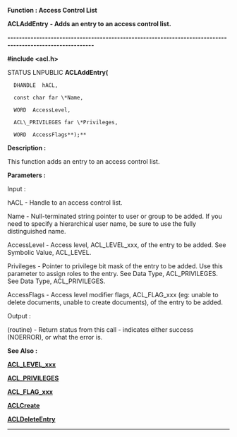 




<!--
 /\* Font Definitions \*/
 @font-face
 {font-family:"Tms Rmn";
 panose-1:2 2 6 3 4 5 5 2 3 4;}
@font-face
 {font-family:Helv;
 panose-1:2 11 6 4 2 2 2 3 2 4;}
@font-face
 {font-family:"Cambria Math";
 panose-1:2 4 5 3 5 4 6 3 2 4;}
 /\* Style Definitions \*/
 p.MsoNormal, li.MsoNormal, div.MsoNormal
 {margin-top:0cm;
 margin-right:0cm;
 margin-bottom:8.0pt;
 margin-left:0cm;
 line-height:107%;
 font-size:11.0pt;
 font-family:"Calibri",sans-serif;}
.MsoChpDefault
 {font-size:11.0pt;}
.MsoPapDefault
 {margin-bottom:8.0pt;
 line-height:107%;}
 /\* Page Definitions \*/
 @page WordSection1
 {size:612.0pt 792.0pt;
 margin:72.0pt 72.0pt 72.0pt 72.0pt;}
div.WordSection1
 {page:WordSection1;}
-->




 


**Function : Access Control List**



**ACLAddEntry** **- Adds an
entry to an access control list.**


**----------------------------------------------------------------------------------------------------------**



**#include <acl.h>**



STATUS
LNPUBLIC **ACLAddEntry(**  

      DHANDLE  hACL,  

      const char far \*Name,  

      WORD  AccessLevel,  

      ACL\_PRIVILEGES far \*Privileges,  

      WORD  AccessFlags**);**



**Description :**



This
function adds an entry to an access control list.


 


**Parameters :**



Input :  

hACL  -  Handle to an access control list.  

  

Name  -  Null-terminated string pointer to user or group to be added.  If you
need to specify a hierarchical user name, be sure to use the fully
distinguished name.  

  

AccessLevel  -  Access level, ACL\_LEVEL\_xxx, of the entry to be added.  See
Symbolic Value, ACL\_LEVEL.  

  

Privileges  -  Pointer to privilege bit mask of the entry to be added.  Use
this parameter to assign roles to the entry.  See Data Type, ACL\_PRIVILEGES. 
See Data Type, ACL\_PRIVILEGES.  

  

AccessFlags  -  Access level modifier flags, ACL\_FLAG\_xxx  (eg:  unable to
delete documents, unable to create documents), of the entry to be added.  

  




Output :  

(routine)  -  Return status from this call - indicates either success
(NOERROR), or what the error is.  

  

  




 **See Also :**


**[ACL\_LEVEL\_xxx](ACL_LEVEL_xxx.md)**


**[ACL\_PRIVILEGES](notes:///852584E300582C9D/61FD4E9848264AD28525620B006BA8BD/0007004A00E8002385255E3F00027E24)**


**[ACL\_FLAG\_xxx](ACL_FLAG_xxx.md)**


**[ACLCreate](ACLCreate.md)**


**[ACLDeleteEntry](ACLDeleteEntry.md)**



----------------------------------------------------------------------------------------------------------


 





